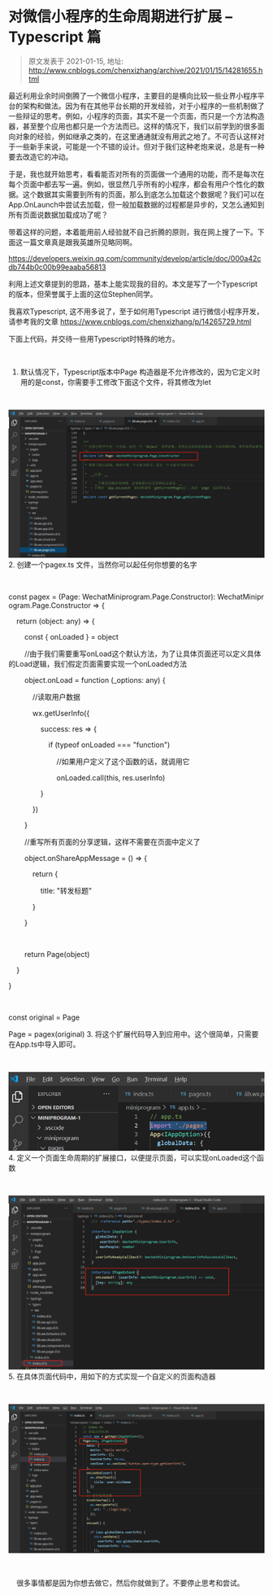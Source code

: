 # 对微信小程序的生命周期进行扩展 – Typescript 篇 
> 原文发表于 2021-01-15, 地址: http://www.cnblogs.com/chenxizhang/archive/2021/01/15/14281655.html 


最近利用业余时间倒腾了一个微信小程序，主要目的是横向比较一些业界小程序平台的架构和做法。因为有在其他平台长期的开发经验，对于小程序的一些机制做了一些辩证的思考。例如，小程序的页面，其实不是一个页面，而只是一个方法构造器，甚至整个应用也都只是一个方法而已。这样的情况下，我们以前学到的很多面向对象的经验，例如继承之类的，在这里通通就没有用武之地了。不可否认这样对于一些新手来说，可能是一个不错的设计。但对于我们这种老炮来说，总是有一种要去改造它的冲动。


于是，我也就开始思考，看看能否对所有的页面做一个通用的功能，而不是每次在每个页面中都去写一遍。例如，很显然几乎所有的小程序，都会有用户个性化的数据。这个数据其实需要到所有的页面，那么到底怎么加载这个数据呢？我们可以在App.OnLaunch中尝试去加载，但一般加载数据的过程都是异步的，又怎么通知到所有页面说数据加载成功了呢？


带着这样的问题，本着能用前人经验就不自己折腾的原则，我在网上搜了一下。下面这一篇文章真是跟我英雄所见略同啊。


<https://developers.weixin.qq.com/community/develop/article/doc/000a42cdb744b0c00b99eaaba56813>


利用上述文章提到的思路，基本上能实现我的目的。本文是写了一个Typescript的版本，但荣誉属于上面的这位Stephen同学。


我喜欢Typescript, 这不用多说了，至于如何用Typescript 进行微信小程序开发，请参考我的文章 <https://www.cnblogs.com/chenxizhang/p/14265729.html>


下面上代码，并交待一些用Typescript时特殊的地方。



 

1. 默认情况下，Typescript版本中Page 构造器是不允许修改的，因为它定义时用的是const，你需要手工修改下面这个文件，将其修改为let

 

![](./images/14281655-9072-20210115134928864-1179412735.png)
2. 创建一个pagex.ts 文件，当然你可以起任何你想要的名字

 

const pagex = (Page: WechatMiniprogram.Page.Constructor): WechatMiniprogram.Page.Constructor => {


    return (object: any) => {


        const { onLoaded } = object


        //由于我们需要重写onLoad这个默认方法，为了让具体页面还可以定义具体的Load逻辑，我们假定页面需要实现一个onLoaded方法


        object.onLoad = function (\_options: any) {


            //读取用户数据


            wx.getUserInfo({


                success: res => {


                    if (typeof onLoaded === "function")


                        //如果用户定义了这个函数的话，就调用它


                        onLoaded.call(this, res.userInfo)


                }


            })


        }


        //重写所有页面的分享逻辑，这样不需要在页面中定义了


        object.onShareAppMessage = () => {


            return {


                title: "转发标题"


            }


        }



 

        return Page(object)


    }


}



 

const original = Page


Page = pagex(original)
3. 将这个扩展代码导入到应用中。这个很简单，只需要在App.ts中导入即可。

 

![](./images/14281655-9072-20210115134929486-9828773.png)
4. 定义一个页面生命周期的扩展接口，以便提示页面，可以实现onLoaded这个函数

 

![](./images/14281655-9072-20210115134930193-565969315.png)
5. 在具体页面代码中，用如下的方式实现一个自定义的页面构造器

 

![](./images/14281655-9072-20210115134931231-2117010961.png)


 

    很多事情都是因为你想去做它，然后你就做到了。不要停止思考和尝试。

